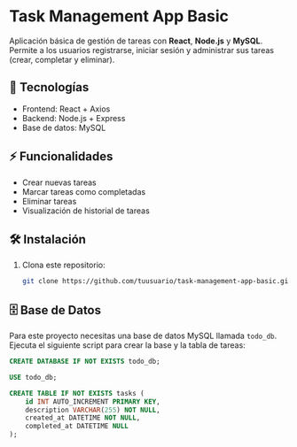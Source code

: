 # Task Management App Basic

Aplicación básica de gestión de tareas con **React**, **Node.js** y **MySQL**.  
Permite a los usuarios registrarse, iniciar sesión y administrar sus tareas (crear, completar y eliminar).  

## 🚀 Tecnologías
- Frontend: React + Axios
- Backend: Node.js + Express
- Base de datos: MySQL

## ⚡ Funcionalidades
- Crear nuevas tareas
- Marcar tareas como completadas
- Eliminar tareas
- Visualización de historial de tareas

## 🛠️ Instalación
1. Clona este repositorio:
   ```bash
   git clone https://github.com/tuusuario/task-management-app-basic.git

## 🗄️ Base de Datos

Para este proyecto necesitas una base de datos MySQL llamada `todo_db`.  
Ejecuta el siguiente script para crear la base y la tabla de tareas:

```sql
CREATE DATABASE IF NOT EXISTS todo_db;

USE todo_db;

CREATE TABLE IF NOT EXISTS tasks (
    id INT AUTO_INCREMENT PRIMARY KEY,
    description VARCHAR(255) NOT NULL,
    created_at DATETIME NOT NULL,
    completed_at DATETIME NULL
);

